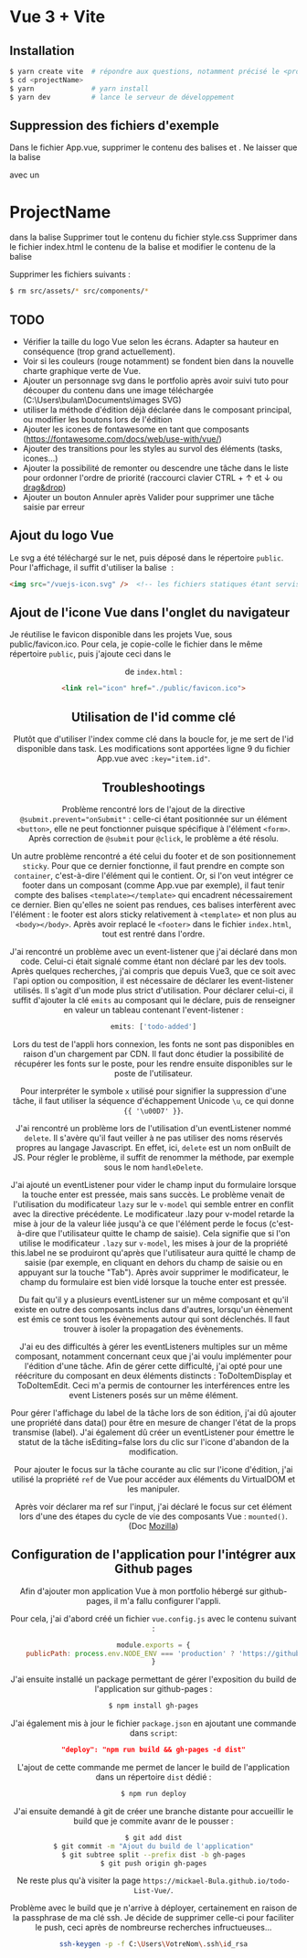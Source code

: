 # Vue 3 + Vite

## Installation

```bash
$ yarn create vite  # répondre aux questions, notamment précisé le <projectName>
$ cd <projectName>
$ yarn              # yarn install
$ yarn dev          # lance le serveur de développement
```

## Suppression des fichiers d'exemple

Dans le fichier App.vue, supprimer le contenu des balises <script></script> et <style></style>.
Ne laisser que la balise <div></div> avec un <h1>ProjectName</h1> dans la balise <template></template>
Supprimer tout le contenu du fichier style.css
Supprimer dans le fichier index.html le contenu de la balise <link /> et modifier le contenu de la balise <title></title>

Supprimer les fichiers suivants :

```bash
$ rm src/assets/* src/components/*
```

## TODO

- Vérifier la taille du logo Vue selon les écrans. Adapter sa hauteur en conséquence (trop grand actuellement).
- Voir si les couleurs (rouge notamment) se fondent bien dans la nouvelle charte graphique verte de Vue.
- Ajouter un personnage svg dans le portfolio après avoir suivi tuto pour découper du contenu dans une image téléchargée (C:\Users\bulam\Documents\images SVG)
- utiliser la méthode d'édition déjà déclarée dans le composant principal, ou modifier les boutons lors de l'édition
- Ajouter les icones de fontawesome en tant que composants (https://fontawesome.com/docs/web/use-with/vue/)
- Ajouter des transitions pour les styles au survol des éléments (tasks, icones...)
- Ajouter la possibilité de remonter ou descendre une tâche dans le liste pour ordonner l'ordre de priorité (raccourci clavier CTRL + &uarr; et &darr; ou [drag&drop](https://learnvue.co/articles/vue-drag-and-drop))
- Ajouter un bouton Annuler après Valider pour supprimer une tâche saisie par erreur

## Ajout du logo Vue

Le svg a été téléchargé sur le net, puis déposé dans le répertoire `public`.
Pour l'affichage, il suffit d'utiliser la balise <img> :

```html
<img src="/vuejs-icon.svg" />  <!-- les fichiers statiques étant servis depuis la racine public, inutile de préciser le chemin complet ../public/vuejs-icon.svg -->
```

## Ajout de l'icone Vue dans l'onglet du navigateur

Je réutilise le favicon disponible dans les projets Vue, sous public/favicon.ico.
Pour cela, je copie-colle le fichier dans le même répertoire `public`, puis j'ajoute ceci dans le <header> de `index.html` :

```html
<link rel="icon" href="./public/favicon.ico">
```

## Utilisation de l'id comme clé

Plutôt que d'utiliser l'index comme clé dans la boucle for, je me sert de l'id disponible dans task.
Les modifications sont apportées ligne 9 du fichier App.vue avec `:key="item.id"`.

## Troubleshootings

Problème rencontré lors de l'ajout de la directive `@submit.prevent="onSubmit"` : celle-ci étant positionnée sur un élément `<button>`, elle ne peut fonctionner puisque spécifique à l'élément `<form>`.
Après correction de `@submit` pour `@click`, le problème a été résolu.

Un autre problème rencontré a été celui du footer et de son positionnement `sticky`. Pour que ce dernier fonctionne, il faut prendre en compte son `container`, c'est-à-dire l'élément qui le contient. Or, si l'on veut intégrer ce footer dans un composant (comme App.vue par exemple), il faut tenir compte des balises `<template></template>` qui encadrent nécessairement ce dernier. Bien qu'elles ne soient pas rendues, ces balises interfèrent avec l'élément : le footer est alors sticky relativement à `<template>` et non plus au `<body></body>`.
Après avoir replacé le `<footer>` dans le fichier `index.html`, tout est rentré dans l'ordre.

J'ai rencontré un problème avec un event-listener que j'ai déclaré dans mon code.
Celui-ci était signalé comme étant non déclaré par les dev tools.
Après quelques recherches, j'ai compris que depuis Vue3, que ce soit avec l'api option ou composition, il est nécessaire de déclarer les event-listener utilisés. Il s'agit d'un mode plus strict d'utilisation.
Pour déclarer celui-ci, il suffit d'ajouter la clé `emits` au composant qui le déclare, puis de renseigner en valeur un tableau contenant l'event-listener :

```js
emits: ['todo-added']
```

Lors du test de l'appli hors connexion, les fonts ne sont pas disponibles en raison d'un chargement par CDN.
Il faut donc étudier la possibilité de récupérer les fonts sur le poste, pour les rendre ensuite disponibles sur le poste de l'utilisateur.

Pour interpréter le symbole `x` utilisé pour signifier la suppression d'une tâche, il faut utiliser la séquence d'échappement Unicode `\u`, ce qui donne `{{ '\u00D7' }}`.

J'ai rencontré un problème lors de l'utilisation d'un eventListener nommé `delete`. Il s'avère qu'il faut veiller à ne pas utiliser des noms réservés propres au langage Javascript. En effet, ici, `delete` est un nom onBuilt de JS.
Pour régler le problème, il suffit de renommer la méthode, par exemple sous le nom `handleDelete`.

J'ai ajouté un eventListener pour vider le champ input du formulaire lorsque la touche enter est pressée, mais sans succès.
Le problème venait de l'utilisation du modificateur `lazy` sur le `v-model` qui semble entrer en conflit avec la directive précédente.
Le modificateur .lazy pour v-model retarde la mise à jour de la valeur liée jusqu'à ce que l'élément perde le focus (c'est-à-dire que l'utilisateur quitte le champ de saisie). Cela signifie que si l'on utilise le modificateur `.lazy` sur `v-model`, les mises à jour de la propriété this.label ne se produiront qu'après que l'utilisateur aura quitté le champ de saisie (par exemple, en cliquant en dehors du champ de saisie ou en appuyant sur la touche "Tab").
Après avoir supprimer le modificateur, le champ du formulaire est bien vidé lorsque la touche enter est pressée.

Du fait qu'il y a plusieurs eventListener sur un même composant et qu'il existe en outre des composants inclus dans d'autres, lorsqu'un éènement est émis ce sont tous les évènements autour qui sont déclenchés. Il faut trouver à isoler la propagation des évènements.

J'ai eu des difficultés à gérer les eventListeners multiples sur un même composant, notamment concernant ceux que j'ai voulu implémenter pour l'édition d'une tâche.
Afin de gérer cette difficulté, j'ai opté pour une réécriture du composant en deux éléments distincts : ToDoItemDisplay et ToDoItemEdit.
Ceci m'a permis de contourner les interférences entre les event Listeners posés sur un même élément.

Pour gérer l'affichage du label de la tâche lors de son édition, j'ai dû ajouter une propriété dans data() pour être en mesure de changer l'état de la props transmise (label).
J'ai également dû créer un eventListener pour émettre le statut de la tâche isEditing=false lors du clic sur l'icone d'abandon de la modification.

Pour ajouter le focus sur la tâche courante au clic sur l'icone d'édition, j'ai utilisé la propriété `ref` de Vue pour accéder aux éléments du VirtualDOM et les manipuler.

Après voir déclarer ma ref sur l'input, j'ai déclaré le focus sur cet élément lors d'une des étapes du cycle de vie des composants Vue : `mounted()`. (Doc [Mozilla](https://developer.mozilla.org/en-US/docs/Learn/Tools_and_testing/Client-side_JavaScript_frameworks/Vue_refs_focus_management))

## Configuration de l'application pour l'intégrer aux Github pages

Afin d'ajouter mon application Vue à mon portfolio hébergé sur github-pages, il m'a fallu configurer l'appli.

Pour cela, j'ai d'abord créé un fichier `vue.config.js` avec le contenu suivant :

```js
module.exports = {
    publicPath: process.env.NODE_ENV === 'production' ? 'https://github.com/mickael-Bula/todo-List-Vue' : '/'
}
```

J'ai ensuite installé un package permettant de gérer l'exposition du build de l'application sur github-pages :

```bash
$ npm install gh-pages
```

J'ai également mis à jour le fichier `package.json` en ajoutant une commande dans `script`: 

```json
"deploy": "npm run build && gh-pages -d dist"
```

L'ajout de cette commande me permet de lancer le build de l'application dans un répertoire `dist` dédié :

```bash
$ npm run deploy
```

J'ai ensuite demandé à git de créer une branche distante pour accueillir le build que je commite avanr de le pousser :

```bash
$ git add dist
$ git commit -m "Ajout du build de l'application"
$ git subtree split --prefix dist -b gh-pages
$ git push origin gh-pages
```

Ne reste plus qu'à visiter la page `https://mickael-Bula.github.io/todo-List-Vue/`.

Problème avec le build que je n'arrive à déployer, certainement en raison de la passphrase de ma clé ssh.
Je décide de supprimer celle-ci pour faciliter le push, ceci après de nombreurse recherches infructueuses...

```bash
ssh-keygen -p -f C:\Users\VotreNom\.ssh\id_rsa
```


